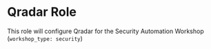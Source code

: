 # Qradar Role

This role will configure Qradar for the Security Automation Workshop (`workshop_type: security`)
